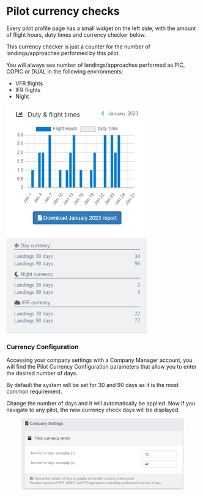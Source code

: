 # Pilot currency checks

Every pilot profile page has a small widget on the left side, with the amount of flight hours, duty times and currency checker below.

This currency checker is just a counter for the number of landings/approaches performed by this pilot.

You will always see number of landings/approaches performed as PIC, COPIC or DUAL in the following environments:

* VFR flights
* IFR flights
* Night

<img src="../.gitbook/assets/image (8).png" alt="" data-size="original">



### Currency Configuration

Accessing your company settings with a Company Manager account, you will find the Pilot Currency Configuration parameters that allow you to enter the desired number of days.

By default the system will be set for 30 and 90 days as it is the most common requirement.

Change the number of days and it will automatically be applied. Now if you navigate to any pilot, the new currency check days will be displayed.

<figure><img src="../.gitbook/assets/image.png" alt=""><figcaption></figcaption></figure>
